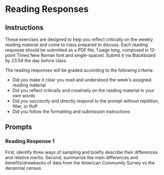 # Reading Responses

## Instructions

These exercises are designed to help you reflect critically on the weekly reading material and come to class prepared to discuss. Each reading response should be submitted as a PDF file, 1 page long, composed in 12-point Times New Roman font and single-spaced. Submit it via Blackboard by 23:59 the day before class.

The reading responses will be graded according to the following criteria:

  - Did you make it clear you read and understood the week's assigned reading material
  - Did you reflect critically and creatively on the reading material in your own words
  - Did you succinctly and directly respond to the prompt without repitition, filler, or fluff
  - Did you follow the formatting and submission instructions

## Prompts

### Reading Response 1

First, identify three ways of sampling and briefly describe their differences and relative merits. Second, summarize the main differences and benefits/drawbacks of data from the American Community Survey vs the decennial census.

